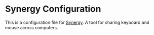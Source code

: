# Synergy Configuration

This is a configuration file for [Synergy](https://symless.com/synergy). A tool for sharing keyboard and mouse across computers.
